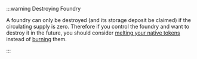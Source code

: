 :::warning Destroying Foundry

A foundry can only be destroyed (and its storage deposit be claimed) if the circulating supply is zero. Therefore if you control the foundry and want to destroy it in the future, you should consider [melting your native tokens](../how_tos/native_tokens/melt.mdx) instead of [burning](../how_tos/native_tokens/burn.mdx) them.

:::
